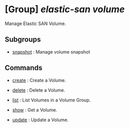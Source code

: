# [Group] _elastic-san volume_

Manage Elastic SAN Volume.

## Subgroups

- [snapshot](/Commands/elastic-san/volume/snapshot/readme.md)
: Manage volume snapshot

## Commands

- [create](/Commands/elastic-san/volume/_create.md)
: Create a Volume.

- [delete](/Commands/elastic-san/volume/_delete.md)
: Delete a Volume.

- [list](/Commands/elastic-san/volume/_list.md)
: List Volumes in a Volume Group.

- [show](/Commands/elastic-san/volume/_show.md)
: Get a Volume.

- [update](/Commands/elastic-san/volume/_update.md)
: Update a Volume.
